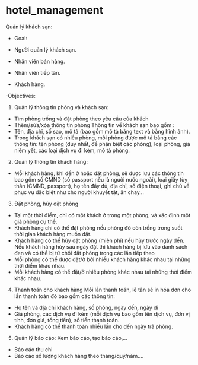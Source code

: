 # hotel_management
Quản lý khách sạn:
- Goal:

- Người quản lý khách sạn.
- Nhân viên bán hàng.
- Nhân viên tiếp tân.
- Khách hàng.

-Objectives:

1. Quản lý thông tin phòng và khách sạn:
- Tìm phòng trống và đặt phòng theo yêu cầu của khách
- Thêm/sửa/xóa thông tin phòng
Thông tin về khách sạn bao gồm : 
- Tên, địa chỉ, số sao, mô tả (bao gồm mô tả bằng text và bằng hình ảnh). 
- Trong khách sạn có nhiều phòng, mỗi phòng được mô tả bằng các thông tin: tên phòng (duy nhất, để phân biệt các phòng), loại phòng, giá niêm yết, các loại dịch vụ đi kèm, mô tả phòng.
2. Quản lý thông tin khách hàng:
- Mỗi khách hàng, khi đến ở hoặc đặt phòng, sẽ được lưu các thông tin bao gồm số CMND (số passport nếu là người nước ngoài), loại giấy tùy thân (CMND, passport), họ tên đầy đủ, địa chỉ, số điện thoại, ghi chú về phục vụ đặc biệt như cho người khuyết tật, ăn chay...
3. Đặt phòng, hủy đặt phòng
- Tại một thời điểm, chỉ có một khách ở trong một phòng, và xác định một giá phòng cụ thể.
- Khách hàng chỉ có thể đặt phòng nếu phòng đó còn trống trong suốt thời gian khách hàng muốn đặt.
- Khách hàng có thể hủy đặt phòng (miên phí) nếu hủy trước ngày đến. Nếu khách hàng hủy sau ngày đặt thì khách hàng bị lưu vào danh sách đen và có thể bị từ chối đặt phòng trong các lần tiếp theo
- Mỗi phòng có thể được đặt/ở bởi nhiều khách hàng khác nhau tại những thời điểm khác nhau.
- Mỗi khách hàng có thể đặt/ở nhiều phòng khác nhau tại những thời điểm khác nhau.
4. Thanh toán cho khách hàng
Mỗi lần thanh toán, lễ tân sẽ in hóa đơn cho lần thanh toán đó bao gồm các thông tin: 
- Họ tên và địa chỉ khách hàng, số phòng, ngày đến, ngày đi
- Giá phòng, các dịch vụ đi kèm (mỗi dịch vụ bao gồm tên dịch vụ, đơn vị tính, đơn giá, tổng tiền), số tiền thanh toán.
- Khách hàng có thể thanh toán nhiều lần cho đến ngày trả phòng.
5. Quản lý báo cáo: Xem báo cáo, tạo báo cáo,...
- Báo cáo thu chi
- Báo cáo số lượng khách hàng theo tháng/quý/năm....
